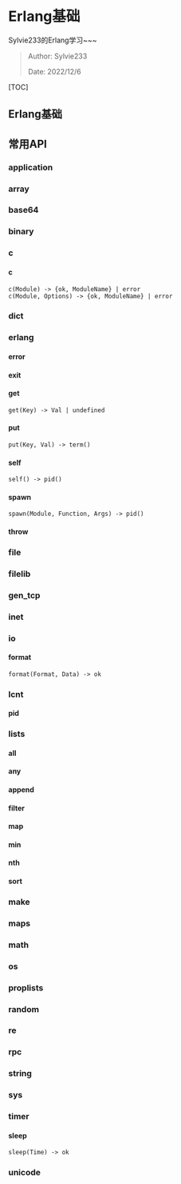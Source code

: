 # Erlang基础

Sylvie233的Erlang学习~~~

> Author: Sylvie233
>
> Date: 2022/12/6
>

[TOC]

## Erlang基础





## 常用API

### application



### array



### base64



### binary



### c

#### c

```
c(Module) -> {ok, ModuleName} | error
c(Module, Options) -> {ok, ModuleName} | error
```





### dict



### erlang

#### error

#### exit

#### get

```
get(Key) -> Val | undefined
```

#### put

```
put(Key, Val) -> term()
```

#### self

```
self() -> pid()
```

#### spawn

```
spawn(Module, Function, Args) -> pid()
```

#### throw



### file



### filelib



### gen_tcp



### inet



### io

#### format

```
format(Format, Data) -> ok
```



### lcnt

#### pid



### lists

#### all

#### any

#### append

#### filter

#### map

#### min

#### nth

#### sort



### make





### maps



### math



### os



### proplists



### random



### re



### rpc



### string



### sys



### timer

#### sleep

```
sleep(Time) -> ok
```



### unicode







### 

#### 